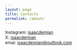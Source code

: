 ```yaml
---
layout: page
title: Contacto
permalink: /about/
---
```




Instagram: [isaacdemian](https:/instagram.com/isaacdemian)  
X: [isaacdemian](https:/x.com/isaacdemian)  
emai: isaacdemian@outlook.com

